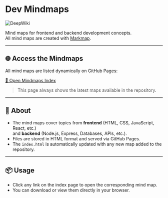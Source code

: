 # Dev Mindmaps

![DeepWiki](https://deepwiki.com/badge.svg)

Mind maps for frontend and backend development concepts.  
All mind maps are created with [Markmap](https://markmap.js.org/).

---

## 🌐 Access the Mindmaps

All mind maps are listed dynamically on GitHub Pages:

[📂 Open Mindmaps Index](https://mquirosp.github.io/dev-mindmaps/index.html)

> This page always shows the latest maps available in the repository.

---

## 📝 About

- The mind maps cover topics from **frontend** (HTML, CSS, JavaScript, React, etc.)  
  and **backend** (Node.js, Express, Databases, APIs, etc.).
- Files are stored in HTML format and served via GitHub Pages.
- The `index.html` is automatically updated with any new map added to the repository.

---

## 📦 Usage

- Click any link on the index page to open the corresponding mind map.  
- You can download or view them directly in your browser.
